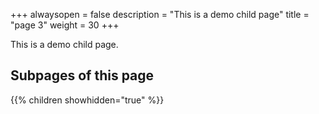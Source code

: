 +++
alwaysopen = false
description = "This is a demo child page"
title = "page 3"
weight = 30
+++

This is a demo child page.

## Subpages of this page

{{% children showhidden="true" %}}
